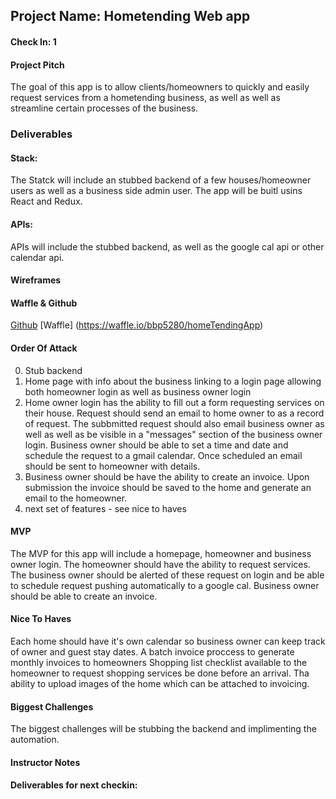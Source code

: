 
## Project Name: Hometending Web app

#### Check In: 1

#### Project Pitch
The goal of this app is to allow clients/homeowners to quickly and easily request services from a hometending business, as well as well as streamline certain processes of the business. 

### Deliverables

#### Stack:
The Statck will include an stubbed backend of a few houses/homeowner users as well as a business side admin user.
The app will be buitl usins React and Redux. 

#### APIs:
APIs will include the stubbed backend, as well as the google cal api or other calendar api. 

#### Wireframes

#### Waffle & Github
[Github](https://github.com/bbp5280/homeTendingApp) 
[Waffle] (https://waffle.io/bbp5280/homeTendingApp)

#### Order Of Attack
0. Stub backend
1. Home page with info about the business linking to a login page allowing both homeowner login as well as business owner login
2. Home owner login has the ability to fill out a form requesting services on their house. Request should send an email to home owner to as a record of request. The subbmitted request should also email business owner as well as well as be visible in a "messages" section of the business owner login. Business owner should be able to set a time and date and schedule the request to a gmail calendar. Once scheduled an email should be sent to homeowner with details. 
3. Business owner should be have the ability to create an invoice. Upon submission the invoice should be saved to the home and generate an email to the homeowner. 
4. next set of features - see nice to haves

#### MVP
The MVP for this app will include a homepage, homeowner and business owner login. The homeowner should have the ability to request services. The business owner should be alerted of these request on login and be able to schedule request pushing automatically to a google cal. Business owner should be able to create an invoice. 

#### Nice To Haves
Each home should have it's own calendar so business owner can keep track of owner and guest stay dates.
A batch invoice proccess to generate monthly invoices to homeowners
Shopping list checklist available to the homeowner to request shopping services be done before an arrival. 
Tha ability to upload images of the home which can be attached to invoicing. 

#### Biggest Challenges
The biggest challenges will be stubbing the backend and implimenting the automation. 

#### Instructor Notes

#### Deliverables for next checkin:
